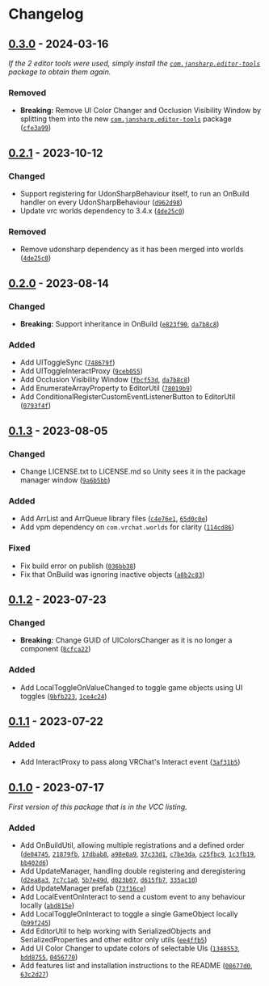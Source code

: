 
# Changelog

## [0.3.0] - 2024-03-16

_If the 2 editor tools were used, simply install the [`com.jansharp.editor-tools`](https://github.com/JanSharp/VRCEditorTools) package to obtain them again._

### Removed

- **Breaking:** Remove UI Color Changer and Occlusion Visibility Window by splitting them into the new [`com.jansharp.editor-tools`](https://github.com/JanSharp/VRCEditorTools) package ([`cfe3a99`](https://github.com/JanSharp/VRCJanSharpCommon/commit/cfe3a99b60e1d82db415037bb8671f3fc0905a96))

## [0.2.1] - 2023-10-12

### Changed

- Support registering for UdonSharpBehaviour itself, to run an OnBuild handler on every UdonSharpBehaviour ([`d962d98`](https://github.com/JanSharp/VRCJanSharpCommon/commit/d962d983e79f1b8ea53a04643b114bacd4e79b0a))
- Update vrc worlds dependency to 3.4.x ([`4de25c0`](https://github.com/JanSharp/VRCJanSharpCommon/commit/4de25c0f2484ec591200375bfe07071546a23731))

### Removed

- Remove udonsharp dependency as it has been merged into worlds ([`4de25c0`](https://github.com/JanSharp/VRCJanSharpCommon/commit/4de25c0f2484ec591200375bfe07071546a23731))

## [0.2.0] - 2023-08-14

### Changed

- **Breaking:** Support inheritance in OnBuild ([`e823f90`](https://github.com/JanSharp/VRCJanSharpCommon/commit/e823f90bdfe72493d5fc0e025201fe46cc24b0be), [`da7b8c8`](https://github.com/JanSharp/VRCJanSharpCommon/commit/da7b8c8570a718367f46ec7c67821544dea92bc9))

### Added

- Add UIToggleSync ([`748679f`](https://github.com/JanSharp/VRCJanSharpCommon/commit/748679f051b6cc56da5b7b25b9e032a75a4570e7))
- Add UIToggleInteractProxy ([`9ceb055`](https://github.com/JanSharp/VRCJanSharpCommon/commit/9ceb05599860d4c8470c491f25271d08af80f1b3))
- Add Occlusion Visibility Window ([`fbcf53d`](https://github.com/JanSharp/VRCJanSharpCommon/commit/fbcf53d80a726220fadbd2fa6f9e396df16009fb), [`da7b8c8`](https://github.com/JanSharp/VRCJanSharpCommon/commit/da7b8c8570a718367f46ec7c67821544dea92bc9))
- Add EnumerateArrayProperty to EditorUtil ([`78019b9`](https://github.com/JanSharp/VRCJanSharpCommon/commit/78019b90d9b20e92d4b1b19f0cedaf24221084f4))
- Add ConditionalRegisterCustomEventListenerButton to EditorUtil ([`0793f4f`](https://github.com/JanSharp/VRCJanSharpCommon/commit/0793f4f11e0d3b75f37f0fe1af6defa8f02fb971))

## [0.1.3] - 2023-08-05

### Changed

- Change LICENSE.txt to LICENSE.md so Unity sees it in the package manager window ([`9a6b5bb`](https://github.com/JanSharp/VRCJanSharpCommon/commit/9a6b5bb31eee6317bf4c0c9fd82e41f4df1c93b1))

### Added

- Add ArrList and ArrQueue library files ([`c4e76e1`](https://github.com/JanSharp/VRCJanSharpCommon/commit/c4e76e12307a7ee9bbd3c7d660cc30fde3d24686), [`65d0c0e`](https://github.com/JanSharp/VRCJanSharpCommon/commit/65d0c0e26f4d457cc2d087eacafccad381ede854))
- Add vpm dependency on `com.vrchat.worlds` for clarity ([`114cd86`](https://github.com/JanSharp/VRCJanSharpCommon/commit/114cd86db82e4889027cfbcc827b46e00c231c6a))

### Fixed

- Fix build error on publish ([`036bb38`](https://github.com/JanSharp/VRCJanSharpCommon/commit/036bb385cb462063e2b7a13d54af3127170d6deb))
- Fix that OnBuild was ignoring inactive objects ([`a8b2c83`](https://github.com/JanSharp/VRCJanSharpCommon/commit/a8b2c8325d611e514a51540eb9d59e56ede58c6a))

## [0.1.2] - 2023-07-23

### Changed

- **Breaking:** Change GUID of UIColorsChanger as it is no longer a component ([`8cfca22`](https://github.com/JanSharp/VRCJanSharpCommon/commit/8cfca22cdcf38e6badfa228c5b8cd672e76d5f1b))

### Added

- Add LocalToggleOnValueChanged to toggle game objects using UI toggles ([`9bfb223`](https://github.com/JanSharp/VRCJanSharpCommon/commit/9bfb223ff36f76238065e8a616e3ee5165b48d60), [`1ce4c24`](https://github.com/JanSharp/VRCJanSharpCommon/commit/1ce4c24af7e285d32cb1d1fff749b41be000b681))

## [0.1.1] - 2023-07-22

### Added

- Add InteractProxy to pass along VRChat's Interact event ([`3af31b5`](https://github.com/JanSharp/VRCJanSharpCommon/commit/3af31b51d3b8ddc203a033e155ba7eb45af27c16))

## [0.1.0] - 2023-07-17

_First version of this package that is in the VCC listing._

### Added

- Add OnBuildUtil, allowing multiple registrations and a defined order ([`de04745`](https://github.com/JanSharp/VRCJanSharpCommon/commit/de04745880f0ea37345b5fd4e54de94fe7f05368), [`21879fb`](https://github.com/JanSharp/VRCJanSharpCommon/commit/21879fb86915b00da5b044dd242a4c6ff265e0b7), [`17dbab8`](https://github.com/JanSharp/VRCJanSharpCommon/commit/17dbab84b8bb6bad192d67607a5f45c8cd000356), [`a98e0a9`](https://github.com/JanSharp/VRCJanSharpCommon/commit/a98e0a9e90e8eef5c1b7027c67dfac181b04a94b), [`37c33d1`](https://github.com/JanSharp/VRCJanSharpCommon/commit/37c33d14bdd25f18ba71a01c51360b6e1182684d), [`c7be3da`](https://github.com/JanSharp/VRCJanSharpCommon/commit/c7be3dac839a5f667cccd817751888a783d403cc), [`c25fbc9`](https://github.com/JanSharp/VRCJanSharpCommon/commit/c25fbc92d503f770dc1131d7802664f27f3a83a4), [`1c3fb19`](https://github.com/JanSharp/VRCJanSharpCommon/commit/1c3fb190e8f6c96763abc2ba600e9d4bd7b4d25f), [`bb402d6`](https://github.com/JanSharp/VRCJanSharpCommon/commit/bb402d6df1af7e28d51cea9d660b6ea2e4669353))
- Add UpdateManager, handling double registering and deregistering ([`d2ea8a3`](https://github.com/JanSharp/VRCJanSharpCommon/commit/d2ea8a3465938e28e25949fb422b760c607e0378), [`7c7c1a0`](https://github.com/JanSharp/VRCJanSharpCommon/commit/7c7c1a0d77d3b935aa735ea47faa252d2ad2329a), [`5b7e49d`](https://github.com/JanSharp/VRCJanSharpCommon/commit/5b7e49dc182d497003711204bb1a8c1cef69df06), [`d023b07`](https://github.com/JanSharp/VRCJanSharpCommon/commit/d023b07ccddff6be964ae293fd3005d990a4d95f), [`d615fb7`](https://github.com/JanSharp/VRCJanSharpCommon/commit/d615fb7a8b62053c4479ebc8934f3edf89b4ef18), [`335ac10`](https://github.com/JanSharp/VRCJanSharpCommon/commit/335ac10be9d42fd101a9b89ffbf80cba5ae098f3))
- Add UpdateManager prefab ([`73f16ce`](https://github.com/JanSharp/VRCJanSharpCommon/commit/73f16ced0787eb922f492568ec586a2868d9013c))
- Add LocalEventOnInteract to send a custom event to any behaviour locally ([`abd815e`](https://github.com/JanSharp/VRCJanSharpCommon/commit/abd815e72972a05ff48f9a20a59ffa9d02c53bc5))
- Add LocalToggleOnInteract to toggle a single GameObject locally ([`b99f245`](https://github.com/JanSharp/VRCJanSharpCommon/commit/b99f2458b5de112ad58a25d7d378e146fd7112fb))
- Add EditorUtil to help working with SerializedObjects and SerializedProperties and other editor only utils ([`ee4ffb5`](https://github.com/JanSharp/VRCJanSharpCommon/commit/ee4ffb5ffe6218097cd01b94becc93bafb6ad2ca))
- Add UI Color Changer to update colors of selectable UIs ([`1348553`](https://github.com/JanSharp/VRCJanSharpCommon/commit/134855335360925369c9f24b51e7e6922e592167), [`bdd8755`](https://github.com/JanSharp/VRCJanSharpCommon/commit/bdd8755ea6483e13a40c63f260f8de71a1f5a069), [`0456770`](https://github.com/JanSharp/VRCJanSharpCommon/commit/0456770c8541b7ca2e33b69d215c926deab37077))
- Add features list and installation instructions to the README ([`08677d0`](https://github.com/JanSharp/VRCJanSharpCommon/commit/08677d0df3601b46ef734703380856ff5c4bf942), [`63c2d27`](https://github.com/JanSharp/VRCJanSharpCommon/commit/63c2d27715efb4fbecd4f3bb5d1521ae9f7f0fa8))

[0.3.0]: https://github.com/JanSharp/VRCJanSharpCommon/releases/tag/v0.3.0
[0.2.1]: https://github.com/JanSharp/VRCJanSharpCommon/releases/tag/v0.2.1
[0.2.0]: https://github.com/JanSharp/VRCJanSharpCommon/releases/tag/v0.2.0
[0.1.3]: https://github.com/JanSharp/VRCJanSharpCommon/releases/tag/v0.1.3
[0.1.2]: https://github.com/JanSharp/VRCJanSharpCommon/releases/tag/v0.1.2
[0.1.1]: https://github.com/JanSharp/VRCJanSharpCommon/releases/tag/v0.1.1
[0.1.0]: https://github.com/JanSharp/VRCJanSharpCommon/releases/tag/v0.1.0
